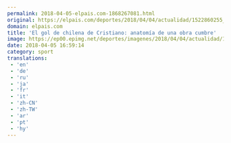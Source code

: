 ```yaml
---
permalink: 2018-04-05-elpais.com-1868267081.html
original: https://elpais.com/deportes/2018/04/04/actualidad/1522860255_420496.html#?ref=rss&format=simple&link=link
domain: elpais.com
title: 'El gol de chilena de Cristiano: anatomía de una obra cumbre'
image: https://ep00.epimg.net/deportes/imagenes/2018/04/04/actualidad/1522860255_420496_1522874432_rrss_normal.jpg
date: 2018-04-05 16:59:14
category: sport
translations: 
 - 'en'
 - 'de'
 - 'ru'
 - 'ja'
 - 'fr'
 - 'it'
 - 'zh-CN'
 - 'zh-TW'
 - 'ar'
 - 'pt'
 - 'hy'
---
```


